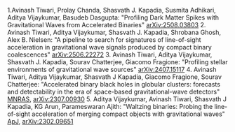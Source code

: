 1.Avinash Tiwari, Prolay Chanda, Shasvath J. Kapadia, Susmita Adhikari, Aditya Vijaykumar, Basudeb Dasgupta: "Profiling Dark Matter Spikes with Gravitational Waves from Accelerated Binaries" [arXiv:2508.03803](https://arxiv.org/abs/2508.03803)
2. Avinash Tiwari, Aditya Vijaykumar, Shasvath J. Kapadia, Shrobana Ghosh, Alex B. Nielsen: "A pipeline to search for signatures of line-of-sight acceleration in gravitational wave signals produced by compact binary coalescences" [arXiv:2506.22272](https://arxiv.org/abs/2506.22272)
3. Avinash Tiwari, Aditya Vijaykumar, Shasvath J. Kapadia, Sourav Chatterjee, Giacomo Fragione: "Profiling stellar environments of gravitational wave sources" [arXiv:2407.15117](https://arxiv.org/abs/2407.15117)
4. Avinash Tiwari, Aditya Vijaykumar, Shasvath J Kapadia, Giacomo Fragione, Sourav Chatterjee: "Accelerated binary black holes in globular clusters: forecasts and detectability in the era of space-based gravitational-wave detectors" [MNRAS](https://academic.oup.com/mnras/article/527/3/8586/7459933), [arXiv:2307.00930](https://arxiv.org/abs/2307.00930)
5. Aditya Vijaykumar, Avinash Tiwari, Shasvath J Kapadia, KG Arun, Parameswaran Ajith: "Waltzing binaries: Probing the line-of-sight acceleration of merging compact objects with gravitational waves" [ApJ](https://iopscience.iop.org/article/10.3847/1538-4357/acd77d/meta), [arXiv:2302.09651](https://arxiv.org/abs/2302.09651)
